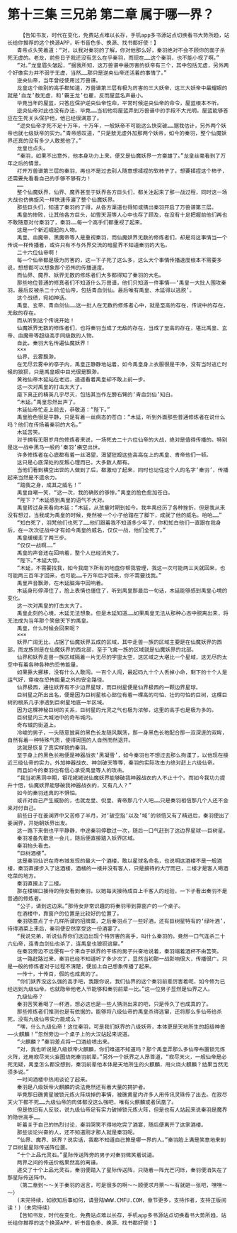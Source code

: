 # 第十三集 三兄弟 第二章 属于哪一界？
        【告知书友，时代在变化，免费站点难以长存，手机app多书源站点切换看书大势所趋，站长给你推荐的这个换源APP，听书音色多、换源、找书都好使！】
       青帝点头笑着道：“对，以我对秦羽的了解，你对他那么好，秦羽绝对不会不顾你的面子杀死无虚的。老龙，前些日子我还没有怎么在乎秦羽，而现在……这个秦羽，也不能小视了啊。”
       “对。”龙皇眉头皱起，“据我所知，这万兽谱中最厉害的妖帝有三个，其中包括无虚，另外两个好像实力并不弱于无虚，当然……那只是逆央仙帝还活着的事情了。”
       逆央仙帝，当年曾经使用过万兽谱。
       龙皇这个级别的高手都知道，万兽谱第三层有极为厉害的三大妖帝，这三大妖帝中最耀眼的就是‘血龙’敖无虚，和‘霸王龙’也瞿，反而屋蓝名声最小。
       毕竟当年的屋蓝，只答应保护逆央仙帝性命，平常时候逆央仙帝的命令，屋蓝根本不听。
       逆央仙帝对此也没有办法，毕竟……当初他将屋蓝弄到万兽谱中的手段不大光明。屋蓝能够答应在生死关头保护他，他已经很满意了。
       “逆央仙帝才死不足十万年，十万年，一般妖帝不可能这么快突破……据我估计，另外两个妖帝也就七级妖帝的实力。”青帝感叹道，“只是敖无虚外加那两个妖帝，如今的秦羽，整个仙魔妖界还真的没有多少人敢惹他了。”
       龙皇也点头。
       “秦羽，如果不出意外，他本身功力上来，便又是仙魔妖界一方豪雄了。”龙皇丝毫看到了万年之后的情景。
       打开万兽谱第三层的秦羽，再也不是过去别人随意想揉捏的软柿子了。想要揉捏这个柿子，还需要先看看自己的手够不够有力！
       ……
       整个仙魔妖界，仙界、魔界甚至于妖界各方巨头们，都关注起来了那一战过程，同时这一场大战也仿佛旋风一样快速传遍了整个仙魔妖界。
       那些巨头们，知道了秦羽的了得，从各方渠道也得知或猜出秦羽开启了万兽谱第三层。
       禹皇的惨败，让其他各方巨头，如雪天涯等人心中也存了顾及，在没有十足把握前他们再也不敢随意对付秦羽了，秦羽……每一个高手们都重视了起来。
       这是一个新近崛起的人物。
       禹皇、血魔帝、黑魔帝等人是重视秦羽，而仙魔妖界无数的修炼者们，却是将这事情当一个传说一样传播着，或许只有不与外界交流的暗星界不知道秦羽的大名。
       二十六位仙帝啊！
       每一个仙帝都是极为厉害的，这一下子死了这么多，这么大个事情传播速度根本不需要多说，想想都可以想象那个恐怖的传播速度。
       而仙界、魔界、妖界无数的修炼者们大多都得知了秦羽的大名。
       那些地位普通的修真者们不知道什么万兽谱，他们只知道一件事情——‘禹皇一大批人围攻秦羽，最后反被杀二十六位仙帝，包括青血剑仙。最后唯有禹皇、木延得以逃脱’。
       这个战绩，宛如神话。
       禹皇、玄帝、青血剑仙……这一批人在无数的修炼者心中，就是至高的存在，传说中的存在，无敌的存在。
       而从听到这个传说开始！
       仙魔妖界无数的修炼者们，也将秦羽当成了无敌的存在，当成了至高的存在，堪比禹皇、玄帝、血魔帝等超级高手同级数的人物。
       自此，秦羽大名传遍仙魔妖界！
       ×××
       仙界，云雾飘渺。
       在无尽云雾中的亭子内，禹皇正静静地站着，如今禹皇身上衣服很是干净，没有当时逃亡时候的狼狈，只是禹皇眼中目光很是飘渺。
       黄袍仙帝木延站在老远，遥遥看着禹皇却不敢上前一步。
       这一次对禹皇的打击太大了。
       麾下真正的精英几乎尽灭，包括其当作左膀右臂的‘青血剑仙’知白。
       “木延。”禹皇忽然出声了。
       木延仙帝忙走上前去，恭敬道：“陛下。”
       禹皇脸色很是平静，只是有着一丝病态的苍白：“木延，听到外面那些普通修炼者在说什么吗？他们在传扬着秦羽的大名。”
       木延苦笑。
       对于拥有无限岁月的修炼者来说，一场死去二十六位仙帝的大战，绝对是值得传播的。特别是这一战中黑马一般的‘秦羽’横空出世。
       许多修炼者在心底都有着一丝渴望，渴望狂殴这些高高在上的禹皇、青帝他们一顿。
       这只是心底深处的反叛心理而已，大多数人都有。
       当他们看到横空出世的人做到了后，都激动了起来，同时也记住这个人的名字‘秦羽’，传播起来当然是不遗余力。
       “踏我之身，成其之威名！”
       禹皇自嘲一笑，“这一次，我的确败的够惨。”禹皇的脸色愈加苍白。
       “陛下？”木延感到禹皇的语气不大对。
       禹皇转过身来看向木延：“木延，从孩童时期到如今。我丰禹经历了各种挫折，但是我从来没有想过，当我成为禹皇的时候，竟然被一个小子给踏在了脚下，成就了他的威名。哈哈……”
       “知白死了，羽梵他们也死了……他们跟着我不知道多少年了，你和知白他们一直跟在我身后，在一次次征战中才有如今禹皇的威名，仅仅一战，他们全死了。”
       禹皇缓缓走了两三步。
       “仅仅一战啊……”
       禹皇的声音还在回响着，整个人已经消失了。
       “陛下。”木延大惊。
       “木延，不需要找我，如今我麾下所有的地盘你帮我管理，我这一次可能两三天就回来，也可能两三百年才回来，也可能……千万年后才回来，你不需要找我。”
       禹皇声音飘渺，在木延脑海中回响着。
       木延身形停滞住了，脸上表情也僵住了，听到禹皇那最后一句话，木延能够感到禹皇心境的变化。
       这一次对禹皇的打击太大了。
       禹皇此刻的心境，木延无法想象。但是木延知道……如果禹皇无法从那种心态中脱离出来，将无法成为当年那个笑傲天下的禹皇。
       禹皇，什么时候会回来呢？
       ×××
       妖界广阔无比，占据了仙魔妖界五成的区域，其中走兽一族的区域主要是在仙魔妖界的西部，而龙族则是在仙魔妖界的西北部，至于飞禽一族的区域就是仙魔妖界的北部。
       仙界和妖界走兽一族区域隔着一片无尽的宇宙太空，这区域之大堪比一个星域，这无尽的太空中有着各种各种的恐怖能量，
       如果靠大挪移，没有什么人敢闯。一百个人闯，最起码九十个人丢掉小命，剩下的十个人是运气好，穿梭在恐怖能量之外的安全路径。
       仙界极西，通往妖界有不少边界星球，而巨树星便是仙界极西的一颗边界星球。
       巨树星之所出出名，便是因为巨树星核心部位有着一棵高的可怕、壮的可怕的巨树，这棵巨树的根系几乎渗透到巨树星地底一半区域。
       因为这棵神秘巨树的关系，巨树星的元灵之气也极为浓郁，这里的高手也是极为多的。
       巨树星内三大城池中的奇布城内。
       奇布城的街道上。
       冷峻的男子，一头随意披肩的黑色长发随风飘荡，那一身黑色长袍配合那一双深邃的双眸，自然有着一种特殊气质，使得周围的人自然而然退开。
       这就是恢复了真实样貌的秦羽。
       至于身上的黑色长袍便是神器战衣‘黑凝雪’，如今秦羽也不想过去那么拘谨了，以他现在接近三级仙帝的实力，外加神器战衣、神剑破天等等，秦羽的实际攻击力绝对赶上六级仙帝。
       而且如今的秦羽也有信心承受禹皇等人的攻击。
       “我当初黑洞中期，银花姥姥说仙魔妖界能够破我神器战衣的人不止十个。而如今我功力提升十倍，仙魔妖界能够破我神器战衣的，又有几人？”
       如今的秦羽还真的不惧怕。
       或许对自己产生威胁的，也就龙皇、倪皇、青帝那几个人吧……只是秦羽相信那几个人还不会来对付自己。
       前些日子在姜澜界中又苦修了半月，对‘破空指’以及‘域’的领悟又有了精进后，秦羽便出了姜澜界，开始朝妖界出发。
       这一路下来倒也平平静静，中途秦羽停歇过一次，随后一口气赶到了这边界星球——巨树星。
       秦羽准备先歇息一会儿，随后便直接踏入妖界区域。
       秦羽抬头看去。
       “巨树酒楼”。
       这是秦羽仙识在奇布城发现的最大一个酒楼，敢以星球名命名，也说明这酒楼不是一般酒楼，秦羽直接步入了这酒楼，酒楼的一楼并没有客人，只是接待的大厅而已，二楼才是客人喝酒吃菜的地方。
       秦羽直接上了二楼。
       那在楼梯口接待的侍女看到秦羽，以她每天接待成百上千客人的经验，一下子看出秦羽不是普通的修炼者。
       “公子，请到这边来。”那侍女非常识趣的将秦羽带到靠窗户的一个桌子。
       在酒楼中，靠窗户的位置是比较好的位置了。
       秦羽随意点了十几样所谓的招牌菜，之后秦羽点了一些好酒，还有巨树星特有的‘绿叶酒’，待得酒菜上来后，秦羽便安然享受这一份酒宴了。
       “我说兄弟，听说仙界你们这边出现个特厉害的高手，叫什么秦羽的。竟然一口气连杀二十六仙帝，连青血剑仙也杀了，连禹皇也狼狈逃窜。”
       在秦羽旁边不远便有一个来自于妖界的干练的男子兴奋地说着，秦羽端着酒杯不由苦笑。
       这一路赶路过来，秦羽已经不知道听了多少次了，显然当初那一战影响很大，传播很广。只是一般的修炼者对于过程不清楚，便加上自己想象传播了起来。
       一传十，十传百，假的也成真的了。
       “你们妖界没这么强的高手吧，我跟你说，我们仙界的这个秦羽前辈厉害着呢，如今修为已经达到九级仙帝。也就隐帝他老人节能够和秦羽前辈一比。”这一位男子显然是仙界之人。
       九级仙帝？
       秦羽苦笑着喝了一杯酒，想必这也是一些人猜测出来的吧，只是传久了也成真的了。
       那些修炼者们推测也是有依据的，能够将八级仙帝的禹皇杀得逃窜，还将那么多仙帝给杀死，没有九级仙帝实力能成么？
       “嘿，什么九级仙帝！这位秦羽，可是我们妖界的八级妖帝，本体更是天地所生的超级神兽——火麒麟！”忽然旁边一个桌子上的大汉站起来说道。
       “火麒麟？”秦羽差点将一口酒给喷出来。
       “对，我也听说是八级妖帝火麒麟，你们难道不知道吗？那个禹皇弄那么多仙帝布置锁元炼火阵，还用寂尽天火妄图烧死秦羽前辈。”另外一个妖界之人昂首道，“寂尽天火，一般仙帝是必死无疑，禹皇怎么都没想到，秦羽前辈他本体是天地所生的火麒麟，用火烧火麒麟？结果当然无须多说。”
       一时间酒楼中热闹谈论了起来。
       秦羽是八级妖帝火麒麟的说法竟然还有着大量的拥护者。
       毕竟那日礁黄星被锁元炼火阵烧掉的事情，被礁黄星内许多人用传讯灵珠传了出去。在寂尽天火下都不死……九级仙帝的肉体都没这么强吧，唯有火麒麟或者凤凰了。
       但是依旧有人反驳，说九级仙帝足有实力破掉锁元炼火阵，但是也有人站起来说秦羽是魔界的隐世高手……
       听着关于自己的热烈讨论，秦羽哭笑不得地吃完了酒宴，随后便离开了这家酒楼。
       那些谈论兴奋的人，还不知道刚才那人就是秦羽呢。
       “仙界、魔界、妖界？说实话，我都不知道自己算是哪一界的人。”秦羽脸上满是笑意地来到了巨树星星际传送阵位置。
       “十个上品元灵石。”星际传送阵旁的男子对秦羽微笑着说道。
       两界之间的传送价格果然高的离谱。
       递交了十个上品元灵石，秦羽便踏入了星际传送阵，只随着一阵光芒闪烁，秦羽便消失在了那星际传送阵中。
       （第二章到～～关于秦羽的谣言，可是很多的啊～～顺便求月票～～有就砸一张吧，嘿嘿～～）
       (未完待续，如欲知后事如何，请登陆WWW.CMFU.COM，章节更多，支持作者，支持正版阅读！)（未完待续）
       【告知书友，时代在变化，免费站点难以长存，手机app多书源站点切换看书大势所趋，站长给你推荐的这个换源APP，听书音色多、换源、找书都好使！】